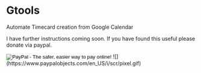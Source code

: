 # Gtools
Automate Timecard creation from Google Calendar

I have further instructions coming soon. If you have found this useful please donate via paypal.

<form action="https://www.paypal.com/cgi-bin/webscr" method="post" target="_top"><input type="hidden" name="cmd" value="_s-xclick"> <input type="hidden" name="hosted_button_id" value="66Q4HSFSKN7DL"> <input type="image" src="https://www.paypalobjects.com/en_US/i/btn/btn_donateCC_LG.gif" border="0" name="submit" alt="PayPal - The safer, easier way to pay online!"> ![](https://www.paypalobjects.com/en_US/i/scr/pixel.gif)</form>
